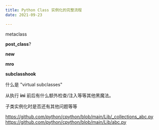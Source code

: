 ```yaml
---
title: Python Class 实例化的完整流程
date: 2021-09-23

---
```





metaclass

__post_class__?

__new__

__mro__

__subclasshook__

什么是 "virtual subclasses"


从执行 __ini__ 前后有什么额外检查/注入等等其他黑魔法。

子类实例化时是否还有其他问题等等




https://github.com/python/cpython/blob/main/Lib/_collections_abc.py
https://github.com/python/cpython/blob/main/Lib/abc.py

